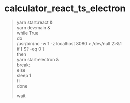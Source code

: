 # calculator_react_ts_electron

> yarn start:react &  
> yarn dev:main &   
> while True  
> do   
>	/usr/bin/nc -w 1 -z localhost 8080 > /dev/null 2>&1  
> 	if [ $? -eq 0 ]  
> 	then   
> 		yarn start:electron &  
> 		break;  
> 	else    
> 		sleep 1  
> 	fi  
> done  
> 
> wait  

